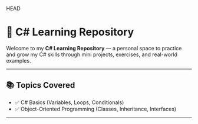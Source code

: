 HEAD
# 📘 C# Learning Repository

Welcome to my **C# Learning Repository** — a personal space to practice and grow my C# skills through mini projects, exercises, and real-world examples.

---

## 📚 Topics Covered

- ✅ C# Basics (Variables, Loops, Conditionals)
- ✅ Object-Oriented Programming (Classes, Inheritance, Interfaces)

---

